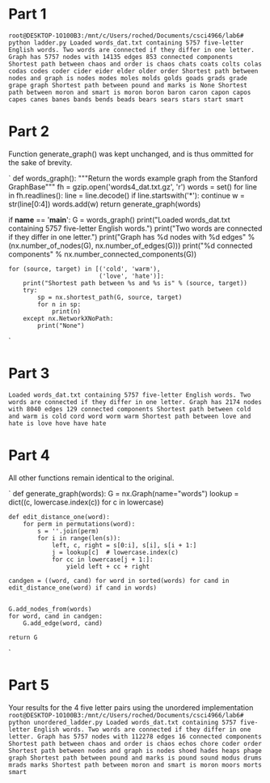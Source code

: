 
# Part 1

`
root@DESKTOP-1O100B3:/mnt/c/Users/roched/Documents/csci4966/lab6# python ladder.py
Loaded words_dat.txt containing 5757 five-letter English words.
Two words are connected if they differ in one letter.
Graph has 5757 nodes with 14135 edges
853 connected components
Shortest path between chaos and order is
chaos
chats
coats
colts
colas
codas
codes
coder
cider
eider
elder
older
order
Shortest path between nodes and graph is
nodes
modes
moles
molds
golds
goads
grads
grade
grape
graph
Shortest path between pound and marks is
None
Shortest path between moron and smart is
moron
boron
baron
caron
capon
capos
capes
canes
banes
bands
bends
beads
bears
sears
stars
start
smart
`


# Part 2

Function generate_graph() was kept unchanged, and is thus ommitted for the sake of brevity.

`
def words_graph():
    """Return the words example graph from the Stanford GraphBase"""
    fh = gzip.open('words4_dat.txt.gz', 'r')
    words = set()
    for line in fh.readlines():
        line = line.decode()
        if line.startswith('*'):
            continue
        w = str(line[0:4])
        words.add(w)
    return generate_graph(words)


if __name__ == '__main__':
    G = words_graph()
    print("Loaded words_dat.txt containing 5757 five-letter English words.")
    print("Two words are connected if they differ in one letter.")
    print("Graph has %d nodes with %d edges"
          % (nx.number_of_nodes(G), nx.number_of_edges(G)))
    print("%d connected components" % nx.number_connected_components(G))

    for (source, target) in [('cold', 'warm'),
                             ('love', 'hate')]:
        print("Shortest path between %s and %s is" % (source, target))
        try:
            sp = nx.shortest_path(G, source, target)
            for n in sp:
                print(n)
        except nx.NetworkXNoPath:
            print("None")
`


# Part 3

`
Loaded words_dat.txt containing 5757 five-letter English words.
Two words are connected if they differ in one letter.
Graph has 2174 nodes with 8040 edges
129 connected components
Shortest path between cold and warm is
cold
cord
word
worm
warm
Shortest path between love and hate is
love
hove
have
hate
`


# Part 4

All other functions remain identical to the original.

`
def generate_graph(words):
    G = nx.Graph(name="words")
    lookup = dict((c, lowercase.index(c)) for c in lowercase)

    def edit_distance_one(word):
        for perm in permutations(word):
            s = ''.join(perm)
            for i in range(len(s)):
                left, c, right = s[0:i], s[i], s[i + 1:]
                j = lookup[c]  # lowercase.index(c)
                for cc in lowercase[j + 1:]:
                    yield left + cc + right   
         
    candgen = ((word, cand) for word in sorted(words) for cand in edit_distance_one(word) if cand in words)
    
    
    G.add_nodes_from(words)
    for word, cand in candgen:
        G.add_edge(word, cand)
    
    return G
`

# Part 5
Your results for the 4 five letter pairs using the unordered implementation
`
root@DESKTOP-1O100B3:/mnt/c/Users/roched/Documents/csci4966/lab6# python unordered_ladder.py
Loaded words_dat.txt containing 5757 five-letter English words.
Two words are connected if they differ in one letter.
Graph has 5757 nodes with 112278 edges
16 connected components
Shortest path between chaos and order is
chaos
echos
chore
coder
order
Shortest path between nodes and graph is
nodes
shoed
hades
heaps
phage
graph
Shortest path between pound and marks is
pound
sound
modus
drums
mrads
marks
Shortest path between moron and smart is
moron
moors
morts
smart
`